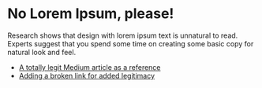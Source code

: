 # No Lorem Ipsum, please!

Research shows that design with lorem ipsum text is unnatural to read. Experts suggest that you spend some time on creating some basic copy for natural look and feel. 

- [A totally legit Medium article as a reference](https://medium.com/evernote-design/lorem-ipsum-is-a-crime-16534fe873e7)
- [Adding a broken link for added legitimacy](whoopsie.md)
